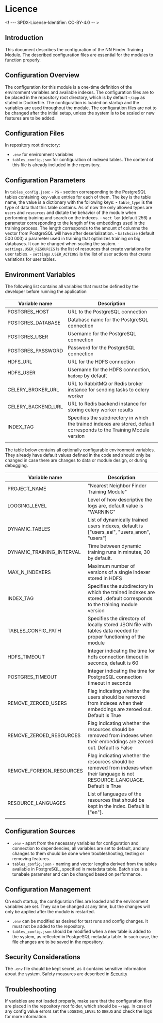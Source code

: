 # Licence

<! --- SPDX-License-Identifier: CC-BY-4.0  -- >

## Introduction

This document describes the configuration of the NN Finder Training Module. The described configuration files are essential for the modules to function properly.

## Configuration Overview

The configuration for this module is a one-time definition of the environment variables and available indexes. The configuration files are to be placed in the repository root directory, which is by default `~/app` as stated in Dockerfile. The configuration is loaded on startup and the variables are used throughout the module. The configuration files are not to be changed after the initial setup, unless the system is to be scaled or new features are to be added.

## Configuration Files

In repository root directory:
- `.env` for environment variables
- `tables_config.json` for configuration of indexed tables.  The content of this file is already included in the repository.

## Configuration Parameters

In `tables_config.json`:
    - `PG` - section corresponding to the PostgreSQL tables containing key-value entries for each of them. The key is the table name, the value is a dictionary with the following keys:
        - `table_type` is the type of data that this table contains. As of now the only allowed types are `users` and `resources` and dictate the behavior of the module when performing training and search on the indexes.
        - `vect_len` (default 256) a parameter corresponding to the length of the embeddings used in the training process. The length corresponds to the amount of columns the vector from PostgreSQL will have after deserialization.
        - `batchsize` (default 500 000) a parameter used in training that optimizes training on big databases. It can be changed when scaling the system.
    - `settings.USER_RESOURCES` is the list of resources that create variations for user tables.
    - `settings.USER_ACTIONS` is the list of user actions that create variations for user tables.

## Environment Variables

The following list contains all variables that must be defined by the developer before running the application

|Variable name|Description|
|---|---|
| POSTGRES_HOST | URL to the PostgreSQL connection |
| POSTGRES_DATABASE | Database name for the PostgreSQL connection |
| POSTGRES_USER | Username for the PostgreSQL connection |
| POSTGRES_PASSWORD | Password for the PostgreSQL connection |
| HDFS_URL | URL for the HDFS connection |
| HDFS_USER | Username for the HDFS connection, `hadoop` by default |
| CELERY_BROKER_URL | URL to RabbitMQ or Redis broker instance for sending tasks to celery worker|
| CELERY_BACKEND_URL | URL to Redis backend instance for storing celery worker results |
| INDEX_TAG | Specifies the subdirectory in which the trained indexes are stored, default corresponds to the Training Module version |
||

The table below contains all optionally configurable environment variables. They already have default values defined in the code and should only be changed in case there are changes to data or module design, or during debugging.

|Variable name|Description|
|---|---|
| PROJECT_NAME | "Nearest Neighbor Finder Training Module" |
| LOGGING_LEVEL | Level of how descriptive the logs are, default value is "WARNING" |
| DYNAMIC_TABLES | List of dynamically trained users indexes, default is ["users_aai", "users_anon", "users"] |
| DYNAMIC_TRAINING_INTERVAL | Time between dynamic training runs in minutes, 30 by default. |
| MAX_N_INDEXERS | Maximum number of versions of a single indexer stored in HDFS |
| INDEX_TAG | Specifies the subdirectory in which the trained indexes are stored , default corresponds to the training module version |
| TABLES_CONFIG_PATH | Specifies the directory of locally stored JSON file with tables data needed for proper functioning of the module |
| HDFS_TIMEOUT | Integer indicating the time for hdfs connection timeout in seconds, default is 60 |
| POSTGRES_TIMEOUT | Integer indicating the time for PostgreSQL connection timeout in seconds |
| REMOVE_ZEROED_USERS | Flag indicating whether the users should be removed from indexes when their embeddings are zeroed out. Default is True |
| REMOVE_ZEROED_RESOURCES | Flag indicating whether the resources should be removed from indexes when their embeddings are zeroed out. Default is False |
| REMOVE_FOREIGN_RESOURCES | Flag indicating whether the resources should be removed from indexes when their language is not RESOURCE_LANGUAGE. Default is True |
| RESOURCE_LANGUAGES | List of languages of the resources that should be kept in the index. Default is ["en"].|
||

## Configuration Sources

- `.env` - apart from the necessary variables for configuration and connection to dependencies, all variables are set to default, and any changes to them should be done when troubleshooting, testing or removing features.
- `tables_config.json` - naming and vector lengths derived from the tables available in PostgreSQL, specified in metadata table. Batch size is a tunabale parameter and can be changed based on performance.

## Configuration Management

On each startup, the configuration files are loaded and the environment variables are set. They can be changed at any time, but the changes will only be applied after the module is restarted.
- `.env` can be modified as desired for test runs and config changes. It must not be added to the repository.
- `tables_config.json` should be modified when a new table is added to the system, as reflected in PostgreSQL metadata table. In such case, the file changes are to be saved in the repository.

## Security Considerations

The `.env` file should be kept secret, as it contains sensitive information about the system. Safety measures are described in [Security](SECURITY.md)

## Troubleshooting

If variables are not loaded properly, make sure that the configuration files are placed in the repository root folder, which should be `~/app`. In case of any config value errors set the `LOGGING_LEVEL` to `DEBUG` and check the logs for more information.
